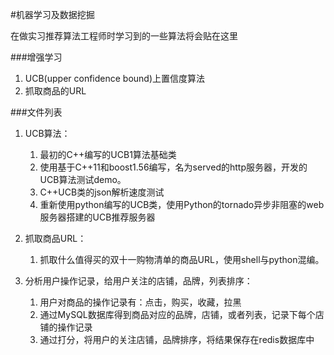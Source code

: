 #机器学习及数据挖掘

在做实习推荐算法工程师时学习到的一些算法将会贴在这里

###增强学习
1. UCB(upper confidence bound)上置信度算法
2. 抓取商品的URL

###文件列表
1. UCB算法：
	1. 最初的C++编写的UCB1算法基础类
	2. 使用基于C++11和boost1.56编写，名为served的http服务器，开发的UCB算法测试demo。
	3. C++UCB类的json解析速度测试
	4. 重新使用python编写的UCB类，使用Python的tornado异步非阻塞的web服务器搭建的UCB推荐服务器

2. 抓取商品URL：
	1. 抓取什么值得买的双十一购物清单的商品URL，使用shell与python混编。

3. 分析用户操作记录，给用户关注的店铺，品牌，列表排序：
	1. 用户对商品的操作记录有：点击，购买，收藏，拉黑
	2. 通过MySQL数据库得到商品对应的品牌，店铺，或者列表，记录下每个店铺的操作记录
	3. 通过打分，将用户的关注店铺，品牌排序，将结果保存在redis数据库中